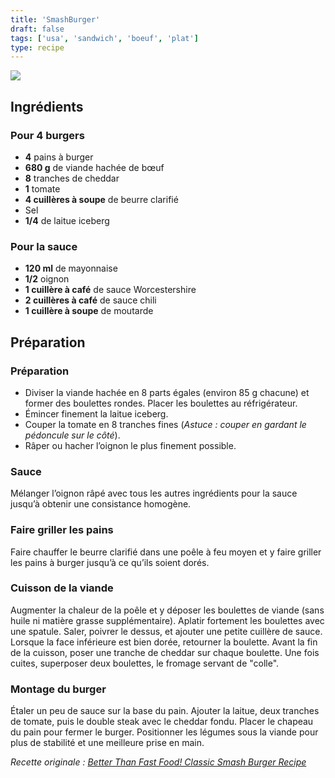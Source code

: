 ```yaml
---
title: 'SmashBurger'
draft: false
tags: ['usa', 'sandwich', 'boeuf', 'plat']
type: recipe
---
```


![](../images/smashburger.jpg)

<!-- section -->
## Ingrédients  

### Pour 4 burgers  

- **4** pains à burger  
- **680 g** de viande hachée de bœuf  
- **8** tranches de cheddar  
- **1** tomate  
- **4 cuillères à soupe** de beurre clarifié  
- Sel  
- **1/4** de laitue iceberg  

### Pour la sauce  

- **120 ml** de mayonnaise  
- **1/2** oignon  
- **1 cuillère à café** de sauce Worcestershire  
- **2 cuillères à café** de sauce chili  
- **1 cuillère à soupe** de moutarde  

<!-- section -->
## Préparation  

### Préparation  

- Diviser la viande hachée en 8 parts égales (environ 85 g chacune) et former des boulettes rondes. Placer les boulettes au réfrigérateur.  
- Émincer finement la laitue iceberg.  
- Couper la tomate en 8 tranches fines (*Astuce : couper en gardant le pédoncule sur le côté*).  
- Râper ou hacher l’oignon le plus finement possible.  

### Sauce  

Mélanger l’oignon râpé avec tous les autres ingrédients pour la sauce jusqu’à obtenir une consistance homogène.  

### Faire griller les pains  

Faire chauffer le beurre clarifié dans une poêle à feu moyen et y faire griller les pains à burger jusqu’à ce qu’ils soient dorés.  

### Cuisson de la viande  

Augmenter la chaleur de la poêle et y déposer les boulettes de viande (sans huile ni matière grasse supplémentaire). Aplatir fortement les boulettes avec une spatule. Saler, poivrer le dessus, et ajouter une petite cuillère de sauce. Lorsque la face inférieure est bien dorée, retourner la boulette. Avant la fin de la cuisson, poser une tranche de cheddar sur chaque boulette. Une fois cuites, superposer deux boulettes, le fromage servant de "colle".  

### Montage du burger  

Étaler un peu de sauce sur la base du pain. Ajouter la laitue, deux tranches de tomate, puis le double steak avec le cheddar fondu. Placer le chapeau du pain pour fermer le burger. Positionner les légumes sous la viande pour plus de stabilité et une meilleure prise en main.  

*Recette originale : [Better Than Fast Food! Classic Smash Burger Recipe](https://youtu.be/foD42-73wdI)*  
